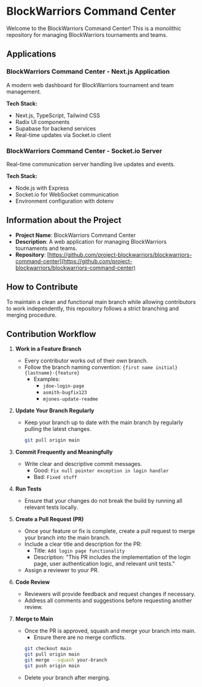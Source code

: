 # BlockWarriors Command Center

Welcome to the BlockWarriors Command Center! This is a monolithic repository for managing BlockWarriors tournaments and teams.

## Applications

### BlockWarriors Command Center - Next.js Application
A modern web dashboard for BlockWarriors tournament and team management.

**Tech Stack:**
- Next.js, TypeScript, Tailwind CSS
- Radix UI components
- Supabase for backend services
- Real-time updates via Socket.io client

### BlockWarriors Command Center - Socket.io Server
Real-time communication server handling live updates and events.

**Tech Stack:**
- Node.js with Express
- Socket.io for WebSocket communication
- Environment configuration with dotenv

## Information about the Project

- **Project Name**: BlockWarriors Command Center
- **Description**: A web application for managing BlockWarriors tournaments and teams.
- **Repository**: [https://github.com/project-blockwarriors/blockwarriors-command-center](https://github.com/project-blockwarriors/blockwarriors-command-center)

## How to Contribute

To maintain a clean and functional main branch while allowing contributors to work independently, this repository follows a strict branching and merging procedure.

## Contribution Workflow

1. **Work in a Feature Branch**

   - Every contributor works out of their own branch.
   - Follow the branch naming convention: `{first name initial}{lastname}-{feature}`
     - Examples:
       - `jdoe-login-page`
       - `asmith-bugfix123`
       - `mjones-update-readme`

2. **Update Your Branch Regularly**

   - Keep your branch up to date with the main branch by regularly pulling the latest changes.
     ```bash
     git pull origin main
     ```

3. **Commit Frequently and Meaningfully**

   - Write clear and descriptive commit messages.
     - Good: `Fix null pointer exception in login handler`
     - Bad: `Fixed stuff`

4. **Run Tests**

   - Ensure that your changes do not break the build by running all relevant tests locally.

5. **Create a Pull Request (PR)**

   - Once your feature or fix is complete, create a pull request to merge your branch into the main branch.
   - Include a clear title and description for the PR:
     - Title: `Add login page functionality`
     - Description: "This PR includes the implementation of the login page, user authentication logic, and relevant unit tests."
   - Assign a reviewer to your PR.

6. **Code Review**

   - Reviewers will provide feedback and request changes if necessary.
   - Address all comments and suggestions before requesting another review.

7. **Merge to Main**

   - Once the PR is approved, squash and merge your branch into main.
     - Ensure there are no merge conflicts.
     ```bash
     git checkout main
     git pull origin main
     git merge --squash your-branch
     git push origin main
     ```
   - Delete your branch after merging.
